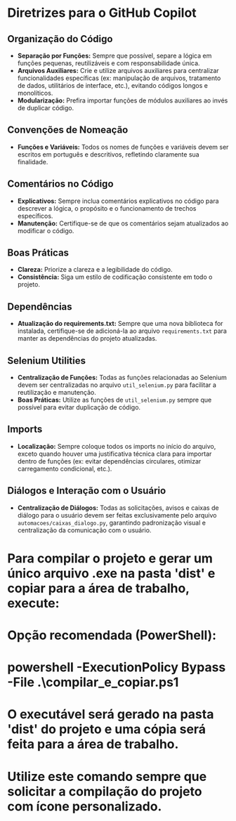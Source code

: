 # Diretrizes para o GitHub Copilot

## Organização do Código
- **Separação por Funções:** Sempre que possível, separe a lógica em funções pequenas, reutilizáveis e com responsabilidade única.
- **Arquivos Auxiliares:** Crie e utilize arquivos auxiliares para centralizar funcionalidades específicas (ex: manipulação de arquivos, tratamento de dados, utilitários de interface, etc.), evitando códigos longos e monolíticos.
- **Modularização:** Prefira importar funções de módulos auxiliares ao invés de duplicar código.

## Convenções de Nomeação
- **Funções e Variáveis:** Todos os nomes de funções e variáveis devem ser escritos em português e descritivos, refletindo claramente sua finalidade.

## Comentários no Código
- **Explicativos:** Sempre inclua comentários explicativos no código para descrever a lógica, o propósito e o funcionamento de trechos específicos.
- **Manutenção:** Certifique-se de que os comentários sejam atualizados ao modificar o código.

## Boas Práticas
- **Clareza:** Priorize a clareza e a legibilidade do código.
- **Consistência:** Siga um estilo de codificação consistente em todo o projeto.

## Dependências
- **Atualização do requirements.txt:** Sempre que uma nova biblioteca for instalada, certifique-se de adicioná-la ao arquivo `requirements.txt` para manter as dependências do projeto atualizadas.

## Selenium Utilities
- **Centralização de Funções:** Todas as funções relacionadas ao Selenium devem ser centralizadas no arquivo `util_selenium.py` para facilitar a reutilização e manutenção.
- **Boas Práticas:** Utilize as funções de `util_selenium.py` sempre que possível para evitar duplicação de código.

## Imports
- **Localização:** Sempre coloque todos os imports no início do arquivo, exceto quando houver uma justificativa técnica clara para importar dentro de funções (ex: evitar dependências circulares, otimizar carregamento condicional, etc.).

## Diálogos e Interação com o Usuário
- **Centralização de Diálogos:** Todas as solicitações, avisos e caixas de diálogo para o usuário devem ser feitas exclusivamente pelo arquivo `automacoes/caixas_dialogo.py`, garantindo padronização visual e centralização da comunicação com o usuário.

# Para compilar o projeto e gerar um único arquivo .exe na pasta 'dist' e copiar para a área de trabalho, execute:
#
# Opção recomendada (PowerShell):
#
#   powershell -ExecutionPolicy Bypass -File .\compilar_e_copiar.ps1
#
#
# O executável será gerado na pasta 'dist' do projeto e uma cópia será feita para a área de trabalho.
# Utilize este comando sempre que solicitar a compilação do projeto com ícone personalizado.